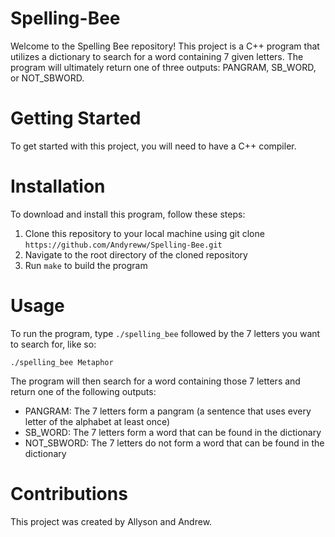 # Spelling-Bee

Welcome to the Spelling Bee repository! This project is a C++ program that utilizes a dictionary to search for a word containing 7 given letters. The program will ultimately return one of three outputs: PANGRAM, SB_WORD, or NOT_SBWORD.

# Getting Started

To get started with this project, you will need to have a C++ compiler.

# Installation
To download and install this program, follow these steps:

1. Clone this repository to your local machine using git clone `https://github.com/Andyreww/Spelling-Bee.git`
2. Navigate to the root directory of the cloned repository
3. Run `make` to build the program

# Usage

To run the program, type `./spelling_bee` followed by the 7 letters you want to search for, like so:
```
./spelling_bee Metaphor
```
The program will then search for a word containing those 7 letters and return one of the following outputs:

- PANGRAM: The 7 letters form a pangram (a sentence that uses every letter of the alphabet at least once)
- SB_WORD: The 7 letters form a word that can be found in the dictionary
- NOT_SBWORD: The 7 letters do not form a word that can be found in the dictionary

# Contributions

This project was created by Allyson and Andrew.
